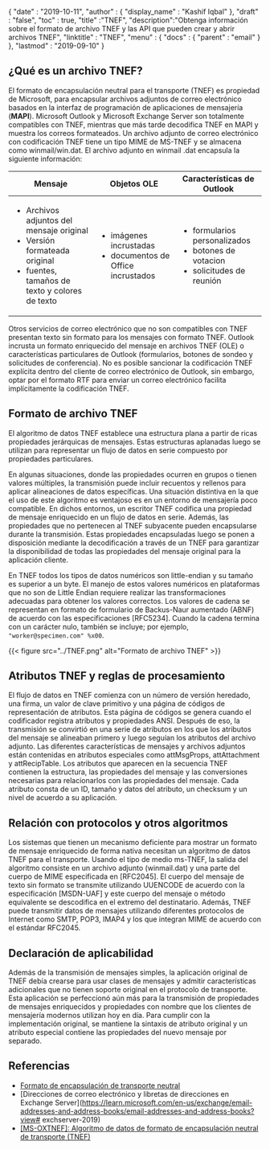 {
  "date" : "2019-10-11",
  "author" : {
    "display_name" : "Kashif Iqbal"
},
  "draft" : "false",
  "toc" : true,
  "title" :"TNEF",
  "description":"Obtenga información sobre el formato de archivo TNEF y las API que pueden crear y abrir archivos TNEF",
  "linktitle" : "TNEF",
  "menu" : {
    "docs" : {
      "parent" : "email"
}
},
  "lastmod" : "2019-09-10"
}

## ¿Qué es un archivo TNEF?

El formato de encapsulación neutral para el transporte (TNEF) es propiedad de Microsoft, para encapsular archivos adjuntos de correo electrónico basados en la interfaz de programación de aplicaciones de mensajería (**MAPI**). Microsoft Outlook y Microsoft Exchange Server son totalmente compatibles con TNEF, mientras que más tarde decodifica TNEF en MAPI y muestra los correos formateados. Un archivo adjunto de correo electrónico con codificación TNEF tiene un tipo MIME de MS-TNEF y se almacena como winmail/win.dat. El archivo adjunto en winmail .dat encapsula la siguiente información:


|Mensaje|Objetos OLE|Características de Outlook
---|---|---|
|<ul><li> Archivos adjuntos del mensaje original</li><li> Versión formateada original</li><li> fuentes, tamaños de texto y colores de texto</li></ul> |<ul><li> imágenes incrustadas</li><li> documentos de Office incrustados</li></ul> |<ul><li> formularios personalizados</li><li> botones de votacion</li><li> solicitudes de reunión</li></ul>


Otros servicios de correo electrónico que no son compatibles con TNEF presentan texto sin formato para los mensajes con formato TNEF. Outlook incrusta un formato enriquecido del mensaje en archivos TNEF (OLE) o características particulares de Outlook (formularios, botones de sondeo y solicitudes de conferencia). No es posible sancionar la codificación TNEF explícita dentro del cliente de correo electrónico de Outlook, sin embargo, optar por el formato RTF para enviar un correo electrónico facilita implícitamente la codificación TNEF.

## Formato de archivo TNEF

El algoritmo de datos TNEF establece una estructura plana a partir de ricas propiedades jerárquicas de mensajes. Estas estructuras aplanadas luego se utilizan para representar un flujo de datos en serie compuesto por propiedades particulares.

En algunas situaciones, donde las propiedades ocurren en grupos o tienen valores múltiples, la transmisión puede incluir recuentos y rellenos para aplicar alineaciones de datos específicas. Una situación distintiva en la que el uso de este algoritmo es ventajoso es en un entorno de mensajería poco compatible. En dichos entornos, un escritor TNEF codifica una propiedad de mensaje enriquecido en un flujo de datos en serie. Además, las propiedades que no pertenecen al TNEF subyacente pueden encapsularse durante la transmisión. Estas propiedades encapsuladas luego se ponen a disposición mediante la decodificación a través de un TNEF para garantizar la disponibilidad de todas las propiedades del mensaje original para la aplicación cliente.

En TNEF todos los tipos de datos numéricos son little-endian y su tamaño es superior a un byte. El manejo de estos valores numéricos en plataformas que no son de Little Endian requiere realizar las transformaciones adecuadas para obtener los valores correctos. Los valores de cadena se representan en formato de formulario de Backus-Naur aumentado (ABNF) de acuerdo con las especificaciones [RFC5234]. Cuando la cadena termina con un carácter nulo, también se incluye; por ejemplo, `"worker@specimen.com" %x00`.

{{< figure src="../TNEF.png" alt="Formato de archivo TNEF" >}}

## Atributos TNEF y reglas de procesamiento ##

El flujo de datos en TNEF comienza con un número de versión heredado, una firma, un valor de clave primitivo y una página de códigos de representación de atributos. Esta página de códigos se genera cuando el codificador registra atributos y propiedades ANSI. Después de eso, la transmisión se convirtió en una serie de atributos en los que los atributos del mensaje se alineaban primero y luego seguían los atributos del archivo adjunto. Las diferentes características de mensajes y archivos adjuntos están contenidas en atributos especiales como attMsgProps, attAttachment y attRecipTable. Los atributos que aparecen en la secuencia TNEF contienen la estructura, las propiedades del mensaje y las conversiones necesarias para relacionarlos con las propiedades del mensaje. Cada atributo consta de un ID, tamaño y datos del atributo, un checksum y un nivel de acuerdo a su aplicación.

## Relación con protocolos y otros algoritmos ##

Los sistemas que tienen un mecanismo deficiente para mostrar un formato de mensaje enriquecido de forma nativa necesitan un algoritmo de datos TNEF para el transporte. Usando el tipo de medio ms-TNEF, la salida del algoritmo consiste en un archivo adjunto (winmail.dat) y una parte del cuerpo de MIME especificada en [RFC2045]. El cuerpo del mensaje de texto sin formato se transmite utilizando UUENCODE de acuerdo con la especificación [MSDN-UAF] y este cuerpo del mensaje o método equivalente se descodifica en el extremo del destinatario. Además, TNEF puede transmitir datos de mensajes utilizando diferentes protocolos de Internet como SMTP, POP3, IMAP4 y los que integran MIME de acuerdo con el estándar RFC2045.

## Declaración de aplicabilidad ##

Además de la transmisión de mensajes simples, la aplicación original de TNEF debía crearse para usar clases de mensajes y admitir características adicionales que no tienen soporte original en el protocolo de transporte. Esta aplicación se perfeccionó aún más para la transmisión de propiedades de mensajes enriquecidos y propiedades con nombre que los clientes de mensajería modernos utilizan hoy en día. Para cumplir con la implementación original, se mantiene la sintaxis de atributo original y un atributo especial contiene las propiedades del nuevo mensaje por separado.

## Referencias

* [Formato de encapsulación de transporte neutral](https://en.wikipedia.org/wiki/Transport_Neutral_Encapsulation_Format)
* [Direcciones de correo electrónico y libretas de direcciones en Exchange Server](https://learn.microsoft.com/en-us/exchange/email-addresses-and-address-books/email-addresses-and-address-books?view# exchserver-2019)
* [[MS-OXTNEF]: Algoritmo de datos de formato de encapsulación neutral de transporte (TNEF)](https://msdn.microsoft.com/en-us/library/cc425498(v#exchg.80).aspx)

